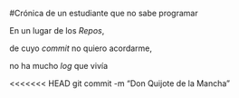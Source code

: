 
#Crónica de un estudiante que no sabe programar

<p>En un lugar de los <em>Repos</em>,</p>

<p>de cuyo <em>commit</em> no quiero acordarme,</p>

<p>no ha mucho <em>log</em> que vivía</p>

<<<<<<< HEAD
git commit -m “Don Quijote de la Mancha”


